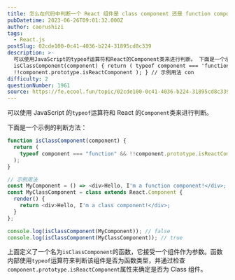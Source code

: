 ```yaml
---
title: 怎么在代码中判断一个 React 组件是 class component 还是 function component？
pubDatetime: 2023-06-26T09:01:32.000Z
author: caorushizi
tags:
  - React.js
postSlug: 02cde100-0c41-4036-b224-31895cd8c339
description: >-
  可以使用JavaScript的typeof运算符和React的Component类来进行判断。 下面是一个示例的判断方法： function
  isClassComponent(component) { return ( typeof component === 'function' &&
  !!component.prototype.isReactComponent ); } // 示例用法 con
difficulty: 2
questionNumber: 1961
source: https://fe.ecool.fun/topic/02cde100-0c41-4036-b224-31895cd8c339
---
```


可以使用 JavaScript 的`typeof`运算符和 React 的`Component`类来进行判断。

下面是一个示例的判断方法：

```javascript
function isClassComponent(component) {
  return (
    typeof component === "function" && !!component.prototype.isReactComponent
  );
}

// 示例用法
const MyComponent = () => <div>Hello, I'm a function component!</div>;
const MyClassComponent = class extends React.Component {
  render() {
    return <div>Hello, I'm a class component!</div>;
  }
};

console.log(isClassComponent(MyComponent)); // false
console.log(isClassComponent(MyClassComponent)); // true
```

上面定义了一个名为`isClassComponent`的函数，它接受一个组件作为参数。函数内部使用`typeof`运算符来判断该组件是否为函数类型，并通过检查`component.prototype.isReactComponent`属性来确定是否为 Class 组件。
